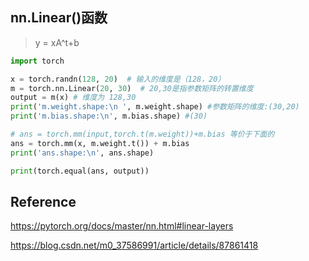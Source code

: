 ## nn.Linear()函数

> y = xA^t+b

```py
import torch

x = torch.randn(128, 20)  # 输入的维度是（128，20）
m = torch.nn.Linear(20, 30)  # 20,30是指参数矩阵的转置维度
output = m(x) # 维度为 128,30
print('m.weight.shape:\n ', m.weight.shape) #参数矩阵的维度:(30,20)
print('m.bias.shape:\n', m.bias.shape) #(30)

# ans = torch.mm(input,torch.t(m.weight))+m.bias 等价于下面的
ans = torch.mm(x, m.weight.t()) + m.bias   
print('ans.shape:\n', ans.shape)

print(torch.equal(ans, output))
```


## Reference

https://pytorch.org/docs/master/nn.html#linear-layers

https://blog.csdn.net/m0_37586991/article/details/87861418
